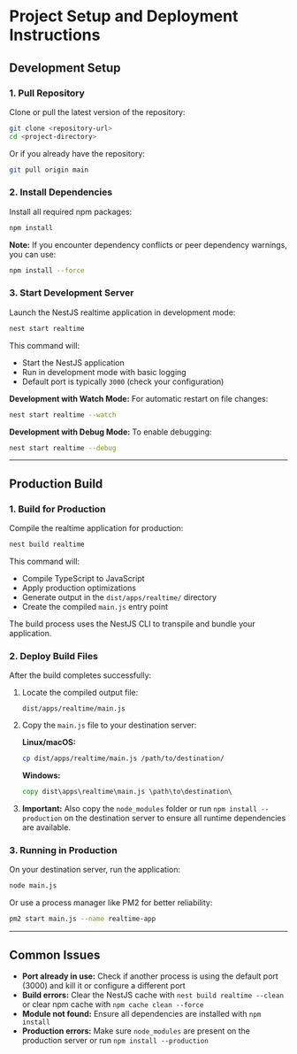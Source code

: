 # Project Setup and Deployment Instructions

## Development Setup

### 1. Pull Repository
Clone or pull the latest version of the repository:

```bash
git clone <repository-url>
cd <project-directory>
```

Or if you already have the repository:

```bash
git pull origin main
```

### 2. Install Dependencies
Install all required npm packages:

```bash
npm install
```

**Note:** If you encounter dependency conflicts or peer dependency warnings, you can use:
```bash
npm install --force
```

### 3. Start Development Server
Launch the NestJS realtime application in development mode:

```bash
nest start realtime
```

This command will:
- Start the NestJS application
- Run in development mode with basic logging
- Default port is typically `3000` (check your configuration)

**Development with Watch Mode:**
For automatic restart on file changes:
```bash
nest start realtime --watch
```

**Development with Debug Mode:**
To enable debugging:
```bash
nest start realtime --debug
```

---

## Production Build

### 1. Build for Production
Compile the realtime application for production:

```bash
nest build realtime
```

This command will:
- Compile TypeScript to JavaScript
- Apply production optimizations
- Generate output in the `dist/apps/realtime/` directory
- Create the compiled `main.js` entry point

The build process uses the NestJS CLI to transpile and bundle your application.

### 2. Deploy Build Files
After the build completes successfully:

1. Locate the compiled output file:
   ```
   dist/apps/realtime/main.js
   ```

2. Copy the `main.js` file to your destination server:
   
   **Linux/macOS:**
   ```bash
   cp dist/apps/realtime/main.js /path/to/destination/
   ```

   **Windows:**
   ```cmd
   copy dist\apps\realtime\main.js \path\to\destination\
   ```

3. **Important:** Also copy the `node_modules` folder or run `npm install --production` on the destination server to ensure all runtime dependencies are available.

### 3. Running in Production
On your destination server, run the application:

```bash
node main.js
```

Or use a process manager like PM2 for better reliability:
```bash
pm2 start main.js --name realtime-app
```

---

## Common Issues

- **Port already in use:** Check if another process is using the default port (3000) and kill it or configure a different port
- **Build errors:** Clear the NestJS cache with `nest build realtime --clean` or clear npm cache with `npm cache clean --force`
- **Module not found:** Ensure all dependencies are installed with `npm install`
- **Production errors:** Make sure `node_modules` are present on the production server or run `npm install --production`